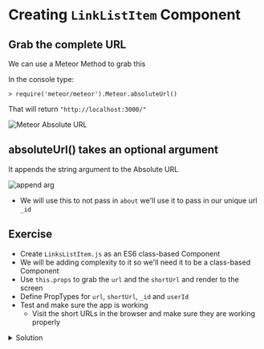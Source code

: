 # Creating `LinkListItem` Component

## Grab the complete URL
We can use a Meteor Method to grab this

In the console type:

`> require('meteor/meteor').Meteor.absoluteUrl()`

That will return `"http://localhost:3000/"`

![Meteor Absolute URL](https://i.imgur.com/KhGSIhC.png)

## absoluteUrl() takes an optional argument
It appends the string argument to the Absolute URL

![append arg](https://i.imgur.com/U0GjQki.png)

* We will use this to not pass in `about` we'll use it to pass in our unique url `_id`

## Exercise
* Create `LinksListItem.js` as an ES6 class-based Component
* We will be adding complexity to it so we'll need it to be a class-based Component
* Use `this.props` to grab the `url` and the `shortUrl` and render to the screen
* Define PropTypes for `url`, `shortUrl`, `_id` and `userId`
* Test and make sure the app is working
    - Visit the short URLs in the browser and make sure they are working properly

<details>
  <summary>Solution</summary>
`LinksListItem.js`

```
import React, { Component } from 'react';
import PropTypes from 'prop-types';

class LinksListItem extends Component {
  render() {
    return (
       <div>
         <p>{this.props.url}</p>
         <p>{this.props.shortUrl}</p>
       </div>
    );
  }
};

LinksListItem.propTypes = {
  _id: PropTypes.string.isRequired,
  url: PropTypes.string.isRequired,
  shortUrl: PropTypes.string.isRequired,
  userId: PropTypes.string.isRequired
}

export default LinksListItem;
```
</details>
